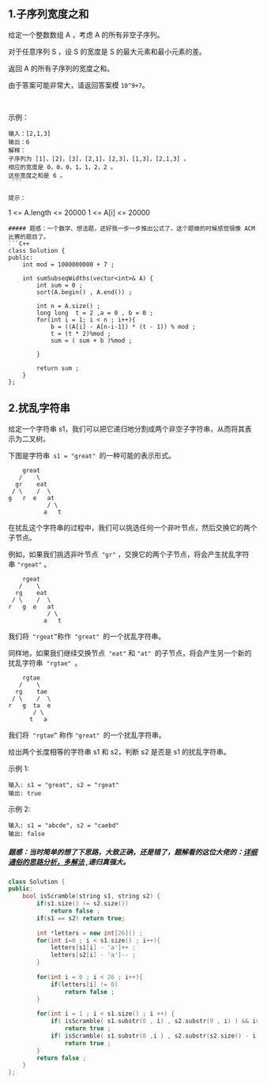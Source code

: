 ## 1.子序列宽度之和
给定一个整数数组 A ，考虑 A 的所有非空子序列。

对于任意序列 S ，设 S 的宽度是 S 的最大元素和最小元素的差。

返回 A 的所有子序列的宽度之和。

由于答案可能非常大，请返回答案模 `10^9+7`。

 

示例：
```
输入：[2,1,3]
输出：6
解释：
子序列为 [1]，[2]，[3]，[2,1]，[2,3]，[1,3]，[2,1,3] 。
相应的宽度是 0，0，0，1，1，2，2 。
这些宽度之和是 6 。
 ```

提示：
```
1 <= A.length <= 20000
1 <= A[i] <= 20000
```
##### 题感：一个数学、想法题，还好我一步一步推出公式了，这个题做的时候感觉很像 ACM 比赛的题目了。
```C++
class Solution {
public:
    int mod = 1000000000 + 7 ; 
    
    int sumSubseqWidths(vector<int>& A) {
        int sum = 0 ; 
        sort(A.begin() , A.end()) ; 
        
        int n = A.size() ; 
        long long  t = 2 ,a = 0 , b = 0 ; 
        for(int i = 1; i < n ; i++){
            b = ((A[i] - A[n-i-1]) * (t - 1)) % mod ;
            t = (t * 2)%mod ; 
            sum = ( sum + b )%mod ; 
            
        }
        
        return sum ; 
    }
};
```
## 2.扰乱字符串
给定一个字符串 s1，我们可以把它递归地分割成两个非空子字符串，从而将其表示为二叉树。

下图是字符串` s1 = "great" `的一种可能的表示形式。
```
    great
   /    \
  gr    eat
 / \    /  \
g   r  e   at
           / \
          a   t
```
在扰乱这个字符串的过程中，我们可以挑选任何一个非叶节点，然后交换它的两个子节点。

例如，如果我们挑选非叶节点` "gr"` ，交换它的两个子节点，将会产生扰乱字符串 `"rgeat"` 。
```
    rgeat
   /    \
  rg    eat
 / \    /  \
r   g  e   at
           / \
          a   t
```
我们将` "rgeat”`称作` "great" `的一个扰乱字符串。

同样地，如果我们继续交换节点` "eat"` 和 `"at" `的子节点，将会产生另一个新的扰乱字符串` "rgtae" `。
```
    rgtae
   /    \
  rg    tae
 / \    /  \
r   g  ta  e
       / \
      t   a
```
我们将` "rgtae”` 称作 `"great" `的一个扰乱字符串。

给出两个长度相等的字符串 s1 和 s2，判断 s2 是否是 s1 的扰乱字符串。

示例 1:
```
输入: s1 = "great", s2 = "rgeat"
输出: true
```
示例 2:
```
输入: s1 = "abcde", s2 = "caebd"
输出: false
```
##### 题感：当时简单的想了下思路，大致正确，还是错了，题解看的这位大佬的：[详细通俗的思路分析，多解法](https://leetcode-cn.com/problems/scramble-string/solution/xiang-xi-tong-su-de-si-lu-fen-xi-duo-jie-fa-by-1-2/) ,递归真强大。
```C++
class Solution {
public:
    bool isScramble(string s1, string s2) {
        if(s1.size() != s2.size())
            return false ;
        if(s1 == s2) return true; 
        
        int *letters = new int[26]() ; 
        for(int i=0 ; i < s1.size() ; i++){
            letters[s1[i] - 'a']++ ; 
            letters[s2[i] - 'a']-- ;
        }
        
        for(int i = 0 ; i < 26 ; i++){
            if(letters[i] != 0)
                return false ; 
        }
        
        for(int i = 1 ; i < s1.size() ; i ++) {
            if( isScramble( s1.substr(0 , i) , s2.substr(0 , i) ) && isScramble( s1.substr(i) , s2.substr(i) ) )
                return true ; 
            if( isScramble( s1.substr(0 ,i ) , s2.substr(s2.size() - i ) ) && isScramble( s1.substr(i) , s2.substr(0 , s2.size() - i) ) )
                return true ;
        }
        return false ; 
    }
};
```